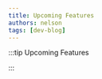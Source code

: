 ```yaml
---
title: Upcoming Features
authors: nelson
tags: [dev-blog]
---
```



:::tip Upcoming Features


:::


